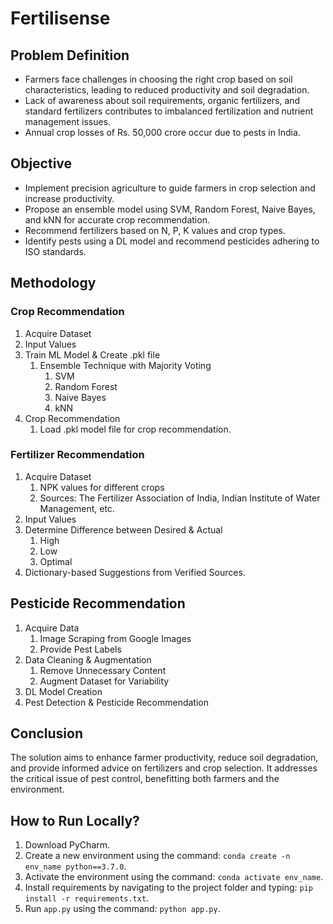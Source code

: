 # Fertilisense

## Problem Definition
* Farmers face challenges in choosing the right crop based on soil characteristics, leading to reduced productivity and soil degradation.
* Lack of awareness about soil requirements, organic fertilizers, and standard fertilizers contributes to imbalanced fertilization and nutrient management issues.
* Annual crop losses of Rs. 50,000 crore occur due to pests in India. 


## Objective
* Implement precision agriculture to guide farmers in crop selection and increase productivity.
* Propose an ensemble model using SVM, Random Forest, Naive Bayes, and kNN for accurate crop recommendation.
* Recommend fertilizers based on N, P, K values and crop types.
* Identify pests using a DL model and recommend pesticides adhering to ISO standards.

## Methodology
### Crop Recommendation
1. Acquire Dataset
2. Input Values
3. Train ML Model & Create .pkl file
    1. Ensemble Technique with Majority Voting
        1. SVM
        2. Random Forest
        3. Naive Bayes
        4. kNN
4. Crop Recommendation
    1. Load .pkl model file for crop recommendation.

### Fertilizer Recommendation
1. Acquire Dataset
    1. NPK values for different crops
    2. Sources: The Fertilizer Association of India, Indian Institute of Water Management, etc.
2. Input Values
3. Determine Difference between Desired & Actual
    1. High
    2. Low
    3. Optimal
4. Dictionary-based Suggestions from Verified Sources.

## Pesticide Recommendation
1. Acquire Data
    1. Image Scraping from Google Images
    2. Provide Pest Labels
2. Data Cleaning & Augmentation
    1. Remove Unnecessary Content
    2. Augment Dataset for Variability
3. DL Model Creation
4. Pest Detection & Pesticide Recommendation

## Conclusion
The solution aims to enhance farmer productivity, reduce soil degradation, and provide informed advice on fertilizers and crop selection. It addresses the critical issue of pest control, benefitting both farmers and the environment.

## How to Run Locally?

1. Download PyCharm.
2. Create a new environment using the command: `conda create -n env_name python==3.7.0`.
3. Activate the environment using the command: `conda activate env_name`.
4. Install requirements by navigating to the project folder and typing: `pip install -r requirements.txt`.
5. Run `app.py` using the command: `python app.py`.
